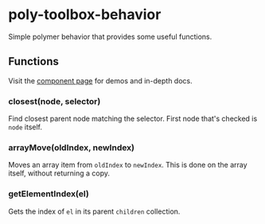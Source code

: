 # poly-toolbox-behavior
Simple polymer behavior that provides some useful functions.

## Functions

Visit the [component page](http://pkaske.github.io/poly-toolbox-behavior) for demos and in-depth docs.

### closest(node, selector)
Find closest parent node matching the selector.
First node that's checked is `node` itself.

### arrayMove(oldIndex, newIndex)
Moves an array item from `oldIndex` to `newIndex`.
This is done on the array itself, without returning a copy.

### getElementIndex(el)
Gets the index of `el` in its parent `children` collection.
